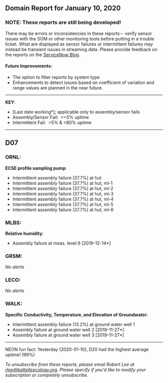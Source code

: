 ## Domain Report for January 10, 2020


### NOTE: These reports are still being developed!
There may be errors or inconsistencies in these reports-- verify sensor issues with the SOM or other monitoring tools before putting in a trouble ticket. What are displayed as sensor failures or intermittent failures may instead be transient issues in streaming data.
Please provide feedback on the reports on the [ServiceNow Blog](https://neon.service-now.com/community?id=community_blog&sys_id=9b4fbe8adbed734017ecf9041d9619be).

#### Future Improvements: 
 - The option to filter reports by system type 
 - Enhancements to detect issues based on coefficient of variation and range values are planned in the near future.

***

**KEY**:

 - [Last date working*]; applicable only to assembly/sensor fails
 - Assembly/Sensor Fail:&nbsp;&nbsp;<=5% uptime
 - Intermittent Fail:&nbsp;&nbsp;>5% & <80% uptime

***
## D07

### ORNL:

**ECSE profile sampling pump**:
 - Intermittent assembly failure (37.7%) at hut
 - Intermittent assembly failure (37.7%) at hut, ml-1
 - Intermittent assembly failure (37.7%) at hut, ml-2
 - Intermittent assembly failure (37.7%) at hut, ml-3
 - Intermittent assembly failure (37.7%) at hut, ml-4
 - Intermittent assembly failure (37.7%) at hut, ml-5
 - Intermittent assembly failure (37.7%) at hut, ml-6

### MLBS:

**Relative humidity**:
 - Assembly failure at meas. level 6 [2019-12-14*]

### GRSM:

_No alerts_

### LECO:

_No alerts_

### WALK:

**Specific Conductivity, Temperature, and Elevation of Groundwater**:
 - Intermittent assembly failure (13.2%) at ground water well 1
 - Assembly failure at ground water well 2 [2019-11-27*]
 - Assembly failure at ground water well 3 [2019-11-27*]

***
NEON fun fact: Yesterday (2020-01-10), D20 had the highest average uptime! (99%)

_To unsubscribe from these reports, please email Robert Lee at rlee@battelleecology.org. Please specify if you'd like to modify your subscription or completely unsubscribe._
